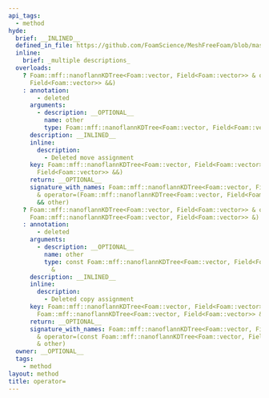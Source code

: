 ```yaml
---
api_tags:
  - method
hyde:
  brief: __INLINED__
  defined_in_file: https://github.com/FoamScience/MeshFreeFoam/blob/master/src/meshfree/kdTrees/nanoflannKDTree/nanoflannKDTree.H
  inline:
    brief: _multiple descriptions_
  overloads:
    ? Foam::mff::nanoflannKDTree<Foam::vector, Field<Foam::vector>> & operator=(Foam::mff::nanoflannKDTree<Foam::vector,
      Field<Foam::vector>> &&)
    : annotation:
        - deleted
      arguments:
        - description: __OPTIONAL__
          name: other
          type: Foam::mff::nanoflannKDTree<Foam::vector, Field<Foam::vector>> &&
      description: __INLINED__
      inline:
        description:
          - Deleted move assignment
      key: Foam::mff::nanoflannKDTree<Foam::vector, Field<Foam::vector>> & operator=(Foam::mff::nanoflannKDTree<Foam::vector,
        Field<Foam::vector>> &&)
      return: __OPTIONAL__
      signature_with_names: Foam::mff::nanoflannKDTree<Foam::vector, Field<Foam::vector>>
        & operator=(Foam::mff::nanoflannKDTree<Foam::vector, Field<Foam::vector>>
        && other)
    ? Foam::mff::nanoflannKDTree<Foam::vector, Field<Foam::vector>> & operator=(const
      Foam::mff::nanoflannKDTree<Foam::vector, Field<Foam::vector>> &)
    : annotation:
        - deleted
      arguments:
        - description: __OPTIONAL__
          name: other
          type: const Foam::mff::nanoflannKDTree<Foam::vector, Field<Foam::vector>>
            &
      description: __INLINED__
      inline:
        description:
          - Deleted copy assignment
      key: Foam::mff::nanoflannKDTree<Foam::vector, Field<Foam::vector>> & operator=(const
        Foam::mff::nanoflannKDTree<Foam::vector, Field<Foam::vector>> &)
      return: __OPTIONAL__
      signature_with_names: Foam::mff::nanoflannKDTree<Foam::vector, Field<Foam::vector>>
        & operator=(const Foam::mff::nanoflannKDTree<Foam::vector, Field<Foam::vector>>
        & other)
  owner: __OPTIONAL__
  tags:
    - method
layout: method
title: operator=
---
```

